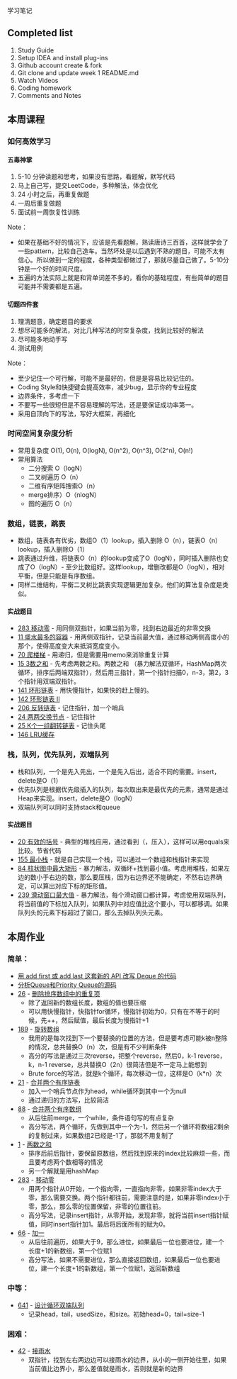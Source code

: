 学习笔记

## Completed list
1. Study Guide
2. Setup IDEA and install plug-ins
3. Github account create & fork
4. Git clone and update week 1 README.md
5. Watch Videos
6. Coding homework
7. Comments and Notes

## 本周课程

### 如何高效学习

#### 五毒神掌
1. 5-10 分钟读题和思考，如果没有思路，看题解，默写代码
1. 马上自己写，提交LeetCode，多种解法，体会优化
1. 24 小时之后，再重复做题
1. 一周后重复做题
1. 面试前一周恢复性训练

Note：
- 如果在基础不好的情况下，应该是先看题解，熟读唐诗三百首，这样就学会了一些pattern，比较自己造车。当然坏处是以后遇到不熟的题目，可能不太有信心。所以做到一定的程度，各种类型都做过了，那就尽量自己做了。5-10分钟是一个好的时间尺度。
- 五遍的方法实际上就是和背单词差不多的，看你的基础程度，有些简单的题目可能并不需要都是五遍。

#### 切题四件套
1. 理清题意，确定题目的要求
2. 想尽可能多的解法，对比几种写法的时空复杂度，找到比较好的解法
3. 尽可能多地动手写
4. 测试用例

Note：
- 至少记住一个可行解，可能不是最好的，但是是容易比较记住的。
- Coding Style和快捷键会提高效率，减少bug，显示你的专业程度
- 边界条件，多考虑一下
- 不要写一些很短但是不容易理解的写法，还是要保证成功率第一。
- 采用自顶向下的写法，写好大框架，再细化

### 时间空间复杂度分析
- 常用复杂度 O(1), O(n), O(logN), O(n^2), O(n^3), O(2^n), O(n!)
- 常用算法
  - 二分搜索 O（logN）
  - 二叉树遍历 O（n）
  - 二维有序矩阵搜索O（n）
  - merge排序）O（nlogN）
  - 图的遍历 O（n）

### 数组，链表，跳表
- 数组，链表各有优劣，数组O（1）lookup，插入删除 O（n），链表O（n）lookup，插入删除O（1）
- 跳表通过升维，将链表O（n）的lookup变成了O（logN），同时插入删除也变成了O（logN）- 至少比数组好。这样lookup，增删改都是O（logN），相对平衡，但是只能是有序数组。
- 同样二维结构，平衡二叉树比跳表实现逻辑更加复杂。他们的算法复杂度是类似。

#### 实战题目
- [283 移动零](https://leetcode.com/problems/move-zeroes/discuss/?currentPage=1&orderBy=most_votes&query=) - 用同侧双指针，如果当前为零，找到右边最近的非零交换
- [11 盛水最多的容器](https://leetcode.com/problems/container-with-most-water/discuss/?currentPage=1&orderBy=most_votes&query=) - 用两侧双指针，记录当前最大值，通过移动两侧高度小的那个，使得高度变大来抵消宽度变小。
- [70 爬楼梯](https://leetcode.com/problems/climbing-stairs/discuss/?currentPage=1&orderBy=most_votes&query=) - 用递归，但是需要用memo来消除重复计算
- [15 3数之和](https://leetcode.com/problems/3sum/discuss/?currentPage=1&orderBy=most_votes&query=) - 先考虑两数之和。两数之和 （暴力解法双循环，HashMap两次循环，排序后两端双指针），然后用三指针，第一个指针扫描0，n-3，第2，3个指针用双端双指针。
- [141 环形链表](https://leetcode.com/problems/linked-list-cycle/discuss/?currentPage=1&orderBy=most_votes&query=)  - 用快慢指针，如果快的赶上慢的。
- [142 环形链表 II](https://leetcode.com/problems/linked-list-cycle-ii/discuss/?currentPage=1&orderBy=most_votes&query=) 
- [206 反转链表](https://leetcode.com/problems/reverse-linked-list/discuss/?currentPage=1&orderBy=most_votes&query=)  - 记住指针，加一个哨兵
- [24 两两交换节点](https://leetcode.com/problems/swap-nodes-in-pairs/discuss/?currentPage=1&orderBy=most_votes&query=) - 记住指针
- [25 K个一组翻转链表](https://leetcode.com/problems/reverse-nodes-in-k-group/discuss/?currentPage=1&orderBy=most_votes&query=) - 记住头尾
- [146 LRU缓存](https://leetcode.com/problems/lru-cache/discuss/?currentPage=1&orderBy=most_votes&query=)

### 栈，队列，优先队列，双端队列
- 栈和队列，一个是先入先出，一个是先入后出，适合不同的需要。insert，delete是O（1）
- 优先队列是根据优先级插入的队列，每次取出来是最优先的元素，通常是通过Heap来实现。insert，delete是O（logN）
- 双端队列可以同时支持stack和queue

#### 实战题目
- [20 有效的括号](https://leetcode.com/problems/valid-parentheses/discuss/?currentPage=1&orderBy=most_votes&query=)  - 典型的堆栈应用，通过看到（，压入），这样可以用equals来比较。节省代码
- [155 最小栈](https://leetcode.com/problems/min-stack/discuss/?currentPage=1&orderBy=most_votes&query=) - 就是自己实现一个栈，可以通过一个数组和栈指针来实现
- [84 柱状图中最大矩形](https://leetcode.com/problems/largest-rectangle-in-histogram/discuss/?currentPage=1&orderBy=most_votes&query=) - 暴力解法，双循环+找到最小值。考虑用堆栈，如果左边的数小于右边的数，那么要压栈，因为右边界还不能确定，不然右边界确定，可以算出对应下标的矩形值。
- [239 滑动窗口最大值](https://leetcode.com/problems/sliding-window-maximum/discuss/?currentPage=1&orderBy=most_votes&query=) - 暴力解法，每个滑动窗口都计算，考虑使用双端队列，将当前值的下标加入队列，如果队列中对应值比这个要小，可以都移调。如果队列头的元素下标超过了窗口，那么去掉队列头元素。

## 本周作业

### 简单：
- [用 add first 或 add last 这套新的 API 改写 Deque 的代码](src/DequeExample.java)
- [分析Queue和Priority Queue的源码](QueueAndPriorityQueueAnalysis.md)
- [26](https://leetcode.com/problems/remove-duplicates-from-sorted-array/discuss/?currentPage=1&orderBy=most_votes&query=) - [删除排序数组中的重复项](src/RemoveDuplicates.java)
    - 除了返回新的数组长度，数组的值也要压缩 
    - 可以用快慢指针，快指针for循环，慢指针初始为0，只有在不等于的时候，先++，然后赋值，最后长度为慢指针+1
- [189](https://leetcode.com/problems/rotate-array/discuss/?currentPage=1&orderBy=most_votes&query=) - [旋转数组](src/RotateArray.java) 
    - 我用的是每次找到下一个要替换的位置的方法，但是要考虑可能k被n整除的情况，总共替换O（n）次，但是有不少判断条件
    - 高分的写法是通过三次reverse，把整个reverse，然后0，k-1 reverse，k，n-1 reverse，总共替换O（2n）很简洁但是不一定马上能想到
    - Brute force的写法，就是k个循环，每次移动一位，这样是O（k*n）次
- [21](https://leetcode.com/problems/merge-two-sorted-lists/discuss/?currentPage=1&orderBy=most_votes&query=)  - [合并两个有序链表](src/MergeSortedLists.java) 
    - 加入一个哨兵节点作为head，while循环到其中一个为null
    - 通过递归的方法写，比较简洁
- [88](https://leetcode.com/problems/merge-sorted-array/discuss/?currentPage=1&orderBy=most_votes&query=) - [合并两个有序数组](src/MergeSortedArray.java)
    - 从后往前merge，一个while，条件语句写的有点复杂
    - 高分写法，两个循环，先做到其中一个为-1，然后另一个循环将数组2剩余的复制过来，如果数组2已经是-1了，那就不用复制了
- [1](https://leetcode.com/problems/two-sum/discuss/?currentPage=1&orderBy=most_votes&query=)  - [两数之和](src/TwoSum.java)
    - 排序后前后指针，要保留原数组，然后找到原来的index比较麻烦一些，而且要考虑两个数相等的情况
    - 另一个解就是用hashMap
- [283](https://leetcode.com/problems/move-zeroes/discuss/?currentPage=1&orderBy=most_votes&query=)  - [移动零](src/MoveZeroes.java)
    - 用两个指针从0开始，一个指向零，一直指向非零，如果非零index大于零，那么需要交换。两个指针都往前，需要注意的是，如果非零index小于零，那么，那么零的位置保留，非零的位置往前。
    - 高分写法，记录insert指针，从零开始，发现非零，就将当前insert指针赋值，同时insert指针加1。最后将后面所有的赋为0。
- [66](https://leetcode.com/problems/plus-one/discuss/?currentPage=1&orderBy=most_votes&query=) - [加一](src/PlusOne.java)
    - 从后往前遍历，如果大于9，那么进位，如果最后一位也要进位，建一个长度+1的新数组，第一个位赋1
    - 高分写法，如果不需要进位，那么直接返回数组，如果最后一位也要进位，建一个长度+1的新数组，第一个位赋1，返回新数组

### 中等：
- [641](https://leetcode.com/problems/design-circular-deque/discuss/?currentPage=1&orderBy=most_votes&query=) - [设计循环双端队列](src/MyCircularDeque.java)
    - 记录head，tail，usedSize，和size。初始head=0，tail=size-1

### 困难：
- [42](https://leetcode.com/problems/trapping-rain-water/discuss/?currentPage=1&orderBy=most_votes&query=) - [接雨水](src/TrappingRainWater.java)
    - 双指针，找到左右两边边可以接雨水的边界，从小的一侧开始往里，如果当前值比边界小，那么差值就是雨水，否则就是新的边界